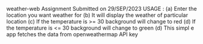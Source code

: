  weather-web Assignment Submitted on 29/SEP/2023
 USAGE :
   (a) Enter the location you want weather for
   (b) It will display the weather of particular location 
   (c) If the temperature is >= 30 background will change to red
   (d) If the temperature is <= 30 background will change to green
   (d) This simpl e app fetches the data from openweathermap API key
